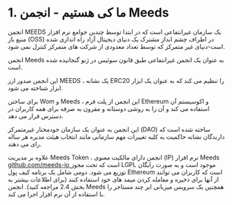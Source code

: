 
# 1. ما کی هستیم - انجمن Meeds

انجمن MEEDS یک سازمان غیرانتفاعی است که در ابتدا توسط چندین جوامع نرم افزار منبع باز (OSS) در اطراف چشم انداز مشترک یک دنیای دیجیتال آزاد راه اندازی شده است-دنیای غیر متمرکز که توسط تعداد معدودی از شرکت های متمرکز کنترل نمی شود.

انجمن Meeds به عنوان یک انجمن غیرانتفاعی طبق قانون سوئیس در ژنو گنجانیده شده است.

این انجمن صدور ارز MEEDS ، یک نشانه ERC20 را تنظیم می کند که به عنوان یک ابزار ابزار شناخته می شود.

برای ساختن Wom و Meeds ، این انجمن از پلت فرم Ethereum و اکوسیستم آن استفاده می کند و آن را به روشی دوستانه و مقرون به صرفه برای همه کاربران در دسترس قرار می دهد.

این انجمن به عنوان یک سازمان خودمختار غیرمتمرکز (DAO) ساخته شده است که دارندگان نشانه حاکمیت به کلیه تغییرات مهم سازمانی مانند انتخاب هیئت مدیره هر ساله رای می دهند.

علاوه بر مدیریت Meeds Token ، انجمن دارای مالکیت معنوی (IP) نرم افزار Meeds [ github.com/meeds-io ](https://github.com/meeds-io) است که تحت مجوز LGPL موجود است و به صورت رایگان توزیع می شود. دومی شامل یک برنامه کیف پول Ethereum است که کاربران می توانند از آنها برای ذخیره و معامله کردن میمد های خود استفاده کنند (برای اطلاعات بیشتر به بخش 2.4 مراجعه کنید). انجمن Meeds همچنین یک سرویس میزبانی ابر چند مستاجر را با استفاده از آن نرم افزار اجرا می کند.
